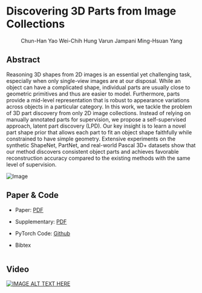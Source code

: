 
# Discovering 3D Parts from Image Collections

<div align="center">
  Chun-Han Yao    Wei-Chih Hung    Varun Jampani    Ming-Hsuan Yang
</div>


## Abstract

Reasoning 3D shapes from 2D images is an essential yet challenging task, especially when only single-view images are at our disposal.
While an object can have a complicated shape, individual parts are usually close to geometric primitives and thus are easier to model. 
Furthermore, parts provide a mid-level representation that is robust to appearance variations across objects in a particular category.
In this work, we tackle the problem of 3D part discovery from only 2D image collections.
Instead of relying on manually annotated parts for supervision, we propose a self-supervised approach, latent part discovery (LPD).
Our key insight is to learn a novel part shape prior that allows each part to fit an object shape faithfully while constrained to have simple geometry.
Extensive experiments on the synthetic ShapeNet, PartNet, and real-world Pascal 3D+ datasets show that our method discovers consistent object parts and achieves favorable reconstruction accuracy compared to the existing methods with the same level of supervision.

![Image](https://chhankyao.github.io/papers/cover.png)


## Paper & Code

- Paper: [PDF](https://chhankyao.github.io/papers/yao21_lpd.pdf)

- Supplementary: [PDF](https://chhankyao.github.io/papers/yao21_lpd_supp.pdf)

- PyTorch Code: [Github](https://github.com/chhankyao/lpd)

- Bibtex

```markdown
```


## Video

[![IMAGE ALT TEXT HERE](https://img.youtube.com/vi/dieaLFqm5EM/0.jpg)](https://youtu.be/dieaLFqm5EM)

